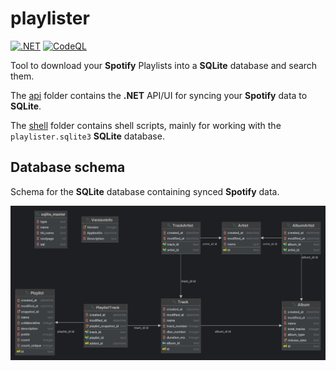 # playlister

[![.NET](https://github.com/ccb012100/playlister/actions/workflows/dotnet.yml/badge.svg)](https://github.com/ccb012100/playlister/actions/workflows/dotnet.yml)
[![CodeQL](https://github.com/ccb012100/playlister/actions/workflows/codeql.yml/badge.svg)](https://github.com/ccb012100/playlister/actions/workflows/codeql.yml)

Tool to download your **Spotify** Playlists into a **SQLite** database and search them.

The [api](/api/) folder contains the **.NET** API/UI for syncing your **Spotify** data to **SQLite**.

The [shell](/shell/) folder contains shell scripts, mainly for working with the `playlister.sqlite3` **SQLite** database.

## Database schema

Schema for the **SQLite** database containing synced **Spotify** data.

![SQLite database schema](/images/db_schema.png)
